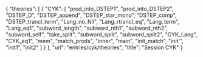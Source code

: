 {
    "theories": [
        {
            "CYK": [
                "prod_into_DSTEP1",
                "prod_into_DSTEP2",
                "DSTEP_D",
                "DSTEP_append",
                "DSTEP_star_mono",
                "DSTEP_comp",
                "DSTEP_trancl_term",
                "Lang_no_Nil",
                "Lang_rtrancl_eq",
                "Lang_term",
                "Lang_eq1",
                "subword_length",
                "subword_nth1",
                "subword_nth2",
                "subword_self",
                "take_split",
                "subword_split",
                "subword_split2",
                "CYK_Lang",
                "CYK_eq1",
                "mem",
                "match_prods",
                "inner",
                "main",
                "init_match",
                "init'",
                "init1",
                "init2"
            ]
        }
    ],
    "url": "entries/cyk/theories",
    "title": "Session CYK"
}